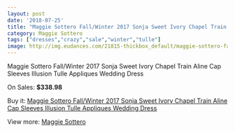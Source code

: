 ```yaml
---
layout: post
date: '2018-07-25'
title: "Maggie Sottero Fall/Winter 2017 Sonja Sweet Ivory Chapel Train Aline Cap Sleeves Illusion Tulle Appliques Wedding Dress"
category: Maggie Sottero
tags: ["dresses","crazy","sale","winter","tulle"]
image: http://img.eudances.com/21815-thickbox_default/maggie-sottero-fall-winter-2017-sonja-sweet-ivory-chapel-train-aline-cap-sleeves-illusion-tulle-appliques-wedding-dress.jpg
---
```

Maggie Sottero Fall/Winter 2017 Sonja Sweet Ivory Chapel Train Aline Cap Sleeves Illusion Tulle Appliques Wedding Dress

On Sales: **$338.98**
<a href="https://www.eudances.com/en/maggie-sottero/6892-maggie-sottero-fall-winter-2017-sonja-sweet-ivory-chapel-train-aline-cap-sleeves-illusion-tulle-appliques-wedding-dress.html"><amp-img layout="responsive" width="600" height="600" src="//img.eudances.com/21815-thickbox_default/maggie-sottero-fall-winter-2017-sonja-sweet-ivory-chapel-train-aline-cap-sleeves-illusion-tulle-appliques-wedding-dress.jpg" alt="Maggie Sottero Fall/Winter 2017 Sonja Sweet Ivory Chapel Train Aline Cap Sleeves Illusion Tulle Appliques Wedding Dress 0" /></a>
<a href="https://www.eudances.com/en/maggie-sottero/6892-maggie-sottero-fall-winter-2017-sonja-sweet-ivory-chapel-train-aline-cap-sleeves-illusion-tulle-appliques-wedding-dress.html"><amp-img layout="responsive" width="600" height="600" src="//img.eudances.com/21820-thickbox_default/maggie-sottero-fall-winter-2017-sonja-sweet-ivory-chapel-train-aline-cap-sleeves-illusion-tulle-appliques-wedding-dress.jpg" alt="Maggie Sottero Fall/Winter 2017 Sonja Sweet Ivory Chapel Train Aline Cap Sleeves Illusion Tulle Appliques Wedding Dress 1" /></a>
<a href="https://www.eudances.com/en/maggie-sottero/6892-maggie-sottero-fall-winter-2017-sonja-sweet-ivory-chapel-train-aline-cap-sleeves-illusion-tulle-appliques-wedding-dress.html"><amp-img layout="responsive" width="600" height="600" src="//img.eudances.com/21819-thickbox_default/maggie-sottero-fall-winter-2017-sonja-sweet-ivory-chapel-train-aline-cap-sleeves-illusion-tulle-appliques-wedding-dress.jpg" alt="Maggie Sottero Fall/Winter 2017 Sonja Sweet Ivory Chapel Train Aline Cap Sleeves Illusion Tulle Appliques Wedding Dress 2" /></a>
<a href="https://www.eudances.com/en/maggie-sottero/6892-maggie-sottero-fall-winter-2017-sonja-sweet-ivory-chapel-train-aline-cap-sleeves-illusion-tulle-appliques-wedding-dress.html"><amp-img layout="responsive" width="600" height="600" src="//img.eudances.com/21818-thickbox_default/maggie-sottero-fall-winter-2017-sonja-sweet-ivory-chapel-train-aline-cap-sleeves-illusion-tulle-appliques-wedding-dress.jpg" alt="Maggie Sottero Fall/Winter 2017 Sonja Sweet Ivory Chapel Train Aline Cap Sleeves Illusion Tulle Appliques Wedding Dress 3" /></a>
<a href="https://www.eudances.com/en/maggie-sottero/6892-maggie-sottero-fall-winter-2017-sonja-sweet-ivory-chapel-train-aline-cap-sleeves-illusion-tulle-appliques-wedding-dress.html"><amp-img layout="responsive" width="600" height="600" src="//img.eudances.com/21817-thickbox_default/maggie-sottero-fall-winter-2017-sonja-sweet-ivory-chapel-train-aline-cap-sleeves-illusion-tulle-appliques-wedding-dress.jpg" alt="Maggie Sottero Fall/Winter 2017 Sonja Sweet Ivory Chapel Train Aline Cap Sleeves Illusion Tulle Appliques Wedding Dress 4" /></a>
<a href="https://www.eudances.com/en/maggie-sottero/6892-maggie-sottero-fall-winter-2017-sonja-sweet-ivory-chapel-train-aline-cap-sleeves-illusion-tulle-appliques-wedding-dress.html"><amp-img layout="responsive" width="600" height="600" src="//img.eudances.com/21816-thickbox_default/maggie-sottero-fall-winter-2017-sonja-sweet-ivory-chapel-train-aline-cap-sleeves-illusion-tulle-appliques-wedding-dress.jpg" alt="Maggie Sottero Fall/Winter 2017 Sonja Sweet Ivory Chapel Train Aline Cap Sleeves Illusion Tulle Appliques Wedding Dress 5" /></a>

Buy it: [Maggie Sottero Fall/Winter 2017 Sonja Sweet Ivory Chapel Train Aline Cap Sleeves Illusion Tulle Appliques Wedding Dress](https://www.eudances.com/en/maggie-sottero/6892-maggie-sottero-fall-winter-2017-sonja-sweet-ivory-chapel-train-aline-cap-sleeves-illusion-tulle-appliques-wedding-dress.html "Maggie Sottero Fall/Winter 2017 Sonja Sweet Ivory Chapel Train Aline Cap Sleeves Illusion Tulle Appliques Wedding Dress")

View more: [Maggie Sottero](https://www.eudances.com/en/107-maggie-sottero "Maggie Sottero")
